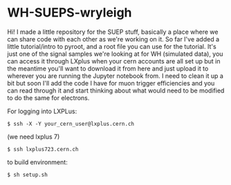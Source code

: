 # WH-SUEPS-wryleigh
Hi! I made a little repository for the SUEP stuff, basically a place where we can share code with each other as we're working on it. 
So far I've added a little tutorial/intro to pyroot, and a root file you can use for the tutorial. It's just one of the signal samples we're looking at for WH (simulated data), you can access it through LXplus when your cern accounts are all set up but in the meantime you'll want to download it from here and just upload it to wherever you are running the Jupyter notebook from.
I need to clean it up a bit but soon I'll add the code I have for muon trigger efficiencies and you can read through it and start thinking about what would need to be modified to do the same for electrons.


For logging into LXPLus: 
```
$ ssh -X -Y your_cern_user@lxplus.cern.ch
 ```
 (we need lxplus 7)
 ```
$ ssh lxplus723.cern.ch
```
 to build environment:
 ```
$ sh setup.sh
```
